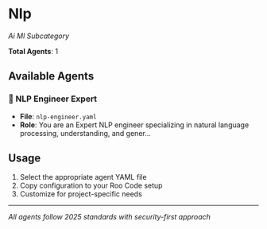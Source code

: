 # Nlp
*Ai Ml Subcategory*

**Total Agents**: 1

## Available Agents

### 💬 NLP Engineer Expert
- **File**: `nlp-engineer.yaml`
- **Role**: You are an Expert NLP engineer specializing in natural language processing, understanding, and gener...


## Usage

1. Select the appropriate agent YAML file
2. Copy configuration to your Roo Code setup
3. Customize for project-specific needs

---

*All agents follow 2025 standards with security-first approach*